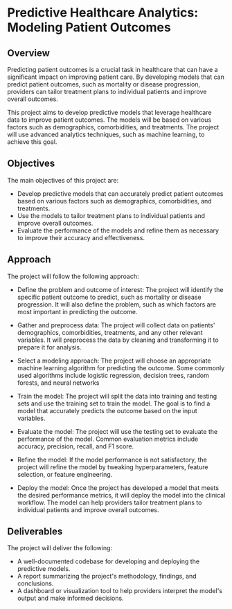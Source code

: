 # Predictive Healthcare Analytics: Modeling Patient Outcomes
## Overview
Predicting patient outcomes is a crucial task in healthcare that can have a significant impact on improving patient care. By developing models that can predict patient outcomes, such as mortality or disease progression, providers can tailor treatment plans to individual patients and improve overall outcomes.

This project aims to develop predictive models that leverage healthcare data to improve patient outcomes. The models will be based on various factors such as demographics, comorbidities, and treatments. The project will use advanced analytics techniques, such as machine learning, to achieve this goal.

## Objectives
The main objectives of this project are:

* Develop predictive models that can accurately predict patient outcomes based on various factors such as demographics, comorbidities, and treatments.
* Use the models to tailor treatment plans to individual patients and improve overall outcomes.
* Evaluate the performance of the models and refine them as necessary to improve their accuracy and effectiveness.

## Approach
The project will follow the following approach:

* Define the problem and outcome of interest: The project will identify the specific patient outcome to predict, such as mortality or disease progression. It will also define the problem, such as which factors are most important in predicting the outcome.

* Gather and preprocess data: The project will collect data on patients' demographics, comorbidities, treatments, and any other relevant variables. It will preprocess the data by cleaning and transforming it to prepare it for analysis.

* Select a modeling approach: The project will choose an appropriate machine learning algorithm for predicting the outcome. Some commonly used algorithms include logistic regression, decision trees, random forests, and neural networks

* Train the model: The project will split the data into training and testing sets and use the training set to train the model. The goal is to find a model that accurately predicts the outcome based on the input variables.

* Evaluate the model: The project will use the testing set to evaluate the performance of the model. Common evaluation metrics include accuracy, precision, recall, and F1 score.

* Refine the model: If the model performance is not satisfactory, the project will refine the model by tweaking hyperparameters, feature selection, or feature engineering.

* Deploy the model: Once the project has developed a model that meets the desired performance metrics, it will deploy the model into the clinical workflow. The model can help providers tailor treatment plans to individual patients and improve overall outcomes.

## Deliverables
The project will deliver the following:

* A well-documented codebase for developing and deploying the predictive models.
* A report summarizing the project's methodology, findings, and conclusions.
* A dashboard or visualization tool to help providers interpret the model's output and make informed decisions.
